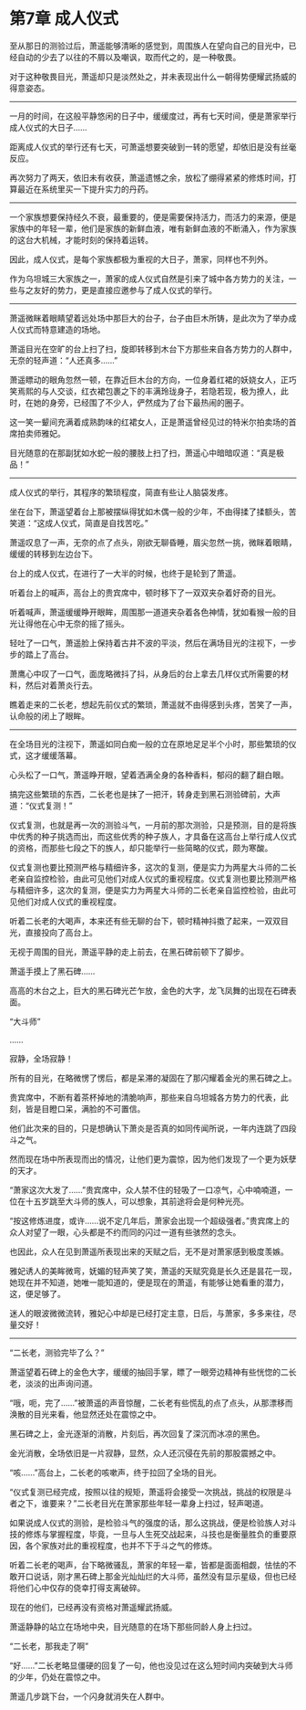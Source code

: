 # 第7章 成人仪式

至从那日的测验过后，萧遥能够清晰的感觉到，周围族人在望向自己的目光中，已经自动的少去了以往的不屑以及嘲讽，取而代之的，是一种敬畏。

对于这种敬畏目光，萧遥却只是淡然处之，并未表现出什么一朝得势便耀武扬威的得意姿态。

------

一月的时间，在这般平静悠闲的日子中，缓缓度过，再有七天时间，便是萧家举行成人仪式的大日子……

距离成人仪式的举行还有七天，可萧遥想要突破到一转的愿望，却依旧是没有丝毫反应。<!--一个月突破？想什么呢-->

再次努力了两天，依旧未有收获，萧遥遗憾之余，放松了绷得紧紧的修炼时间，打算最近在系统里买一下提升实力的丹药。

------

一个家族想要保持经久不衰，最重要的，便是需要保持活力，而活力的来源，便是家族中的年轻一辈，他们是家族的新鲜血液，唯有新鲜血液的不断涌入，作为家族的这台大机械，才能时刻的保持着运转。

因此，成人仪式，是每个家族都极为重视的大日子，萧家，同样也不列外。

作为乌坦城三大家族之一，萧家的成人仪式自然是引来了城中各方势力的关注，一些与之友好的势力，更是直接应邀参与了成人仪式的举行。

------

萧遥微眯着眼睛望着远处场中那巨大的台子，台子由巨木所铸，是此次为了举办成人仪式而特意建造的场地。

萧遥目光在空旷的台上扫了扫，旋即转移到木台下方那些来自各方势力的人群中，无奈的轻声道：“人还真多……”

萧遥瞟动的眼角忽然一顿，在靠近巨木台的方向，一位身着红裙的妖娆女人，正巧笑焉熙的与人交谈，红衣裙包裹之下的丰满玲珑身子，若隐若现，极为撩人，此时，在她的身旁，已经围了不少人，俨然成为了台下最热闹的圈子。

这一笑一颦间充满着成熟韵味的红裙女人，正是萧遥曾经见过的特米尔拍卖场的首席拍卖师雅妃。

目光随意的在那副犹如水蛇一般的腰肢上扫了扫，萧遥心中暗暗叹道：“真是极品！”

------

成人仪式的举行，其程序的繁琐程度，简直有些让人脑袋发疼。

坐在台下，萧遥望着台上那被摆纵得犹如木偶一般的少年，不由得揉了揉额头，苦笑道：“这成人仪式，简直是自找苦吃。”

萧遥叹息了一声，无奈的点了点头，刚欲无聊昏睡，眉尖忽然一挑，微眯着眼睛，缓缓的转移到左边台下。

台上的成人仪式，在进行了一大半的时候，也终于是轮到了萧遥。

听着台上的喊声，高台上的贵宾席中，顿时移下了一双双夹杂着好奇的目光。

听着喊声，萧遥缓缓睁开眼眸，周围那一道道夹杂着各色神情，犹如看猴一般的目光让得他在心中无奈的摇了摇头。

轻吐了一口气，萧遥脸上保持着古井不波的平淡，然后在满场目光的注视下，一步步的踏上了高台。

萧鹰心中叹了一口气，面庞略微抖了抖，从身后的台上拿去几样仪式所需要的材料，然后对着萧炎行去。

瞧着走来的二长老，想起先前仪式的繁琐，萧遥就不由得感到头疼，苦笑了一声，认命般的闭上了眼眸。

------

在全场目光的注视下，萧遥如同白痴一般的立在原地足足半个小时，那些繁琐的仪式，这才缓缓落幕。

心头松了一口气，萧遥睁开眼，望着洒满全身的各种香料，郁闷的翻了翻白眼。

搞完这些繁琐的东西，二长老也是抹了一把汗，转身走到黑石测验碑前，大声道：“仪式复测！”

仪式复测，也就是再一次的测验斗气，一月前的那次测验，只是预测，目的是将族中优秀的种子挑选而出，而这些优秀的种子族人，才具备在这高台上举行成人仪式的资格，而那些七段之下的族人，却只能举行一些简略的仪式，颇为寒酸。

仪式复测也要比预测严格与精细许多，这次的复测，便是实力为两星大斗师的二长老亲自监控检验，由此可见他们对成人仪式的重视程度。仪式复测也要比预测严格与精细许多，这次的复测，便是实力为两星大斗师的二长老亲自监控检验，由此可见他们对成人仪式的重视程度。

听着二长老的大喝声，本来还有些无聊的台下，顿时精神抖擞了起来，一双双目光，直接投向了高台上。

无视于周围的目光，萧遥平静的走上前去，在黑石碑前顿下了脚步。

萧遥手摸上了黑石碑……

高高的木台之上，巨大的黑石碑光芒乍放，金色的大字，龙飞凤舞的出现在石碑表面。

“大斗师”

……

寂静，全场寂静！

所有的目光，在略微愣了愣后，都是呆滞的凝固在了那闪耀着金光的黑石碑之上。

贵宾席中，不断有着茶杯掉地的清脆响声，那些来自乌坦城各方势力的代表，此刻，皆是目瞪口呆，满脸的不可置信。

他们此次来的目的，只是想确认下萧炎是否真的如同传闻所说，一年内连跳了四段斗之气。

然而现在场中所表现而出的情况，让他们更为震惊，因为他们发现了一个更为妖孽的天才。

“萧家这次大发了……”贵宾席中，众人禁不住的轻吸了一口凉气，心中喃喃道，一位在十五岁跳至大斗师的族人，可以想象，其前途将会是何种光亮。

“按这修炼进度，或许……说不定几年后，萧家会出现一个超级强者。”贵宾席上的众人对望了一眼，心头都是不约而同的闪过一道有些骇然的念头。

也因此，众人在见到萧遥所表现出来的天赋之后，无不是对萧家感到极度羡嫉。

雅妃诱人的美眸微弯，妩媚的轻声笑了笑，萧遥的天赋究竟是长久还是昙花一现，她现在并不知道，她唯一能知道的，便是现在的萧遥，有能够让她看重的潜力，这，便足够了。

迷人的眼波微微流转，雅妃心中却是已经打定主意，日后，与萧家，多多来往，尽量交好！

------

“二长老，测验完毕了么？”

萧遥望着石碑上的金色大字，缓缓的抽回手掌，瞟了一眼旁边精神有些恍惚的二长老，淡淡的出声询问道。

“哦，呃，完了……”被萧遥的声音惊醒，二长老有些慌乱的点了点头，从那漂移而涣散的目光来看，他显然还处在震惊之中。

黑石碑之上，金光逐渐的消散，片刻后，再次回复了深沉而冰凉的黑色。

金光消散，全场依旧是一片寂静，显然，众人还沉侵在先前的那股震撼之中。

“咳……”高台上，二长老的咳嗽声，终于拉回了全场的目光。

“仪式复测已经完成，按照以往的规矩，萧遥将会接受一次挑战，挑战的权限是斗者之下，谁要来？”二长老目光在萧家那些年轻一辈身上扫过，轻声喝道。

如果说成人仪式的测验，是检验斗气的强度的话，那么这挑战，便是检验族人对斗技的修炼与掌握程度，毕竟，一旦与人生死交战起来，斗技也是衡量胜负的重要原因，各个家族对此的重视程度，也并不下于斗之气的修炼。

听着二长老的喝声，台下略微骚乱，萧家的年轻一辈，皆都是面面相觑，怯怯的不敢开口说话，刚才黑石碑上那金光灿灿烂的大斗师，虽然没有显示星级，但也已经将他们心中仅存的侥幸打得支离破碎。

现在的他们，已经再没有资格对萧遥耀武扬威。

萧遥静静的站立在场地中央，目光随意的在场下那些同龄人身上扫过。

“二长老，那我走了啊”

“好……”二长老略显僵硬的回复了一句，他也没见过在这么短时间内突破到大斗师的少年，仍处在震惊之中。

萧遥几步跳下台，一个闪身就消失在人群中。
